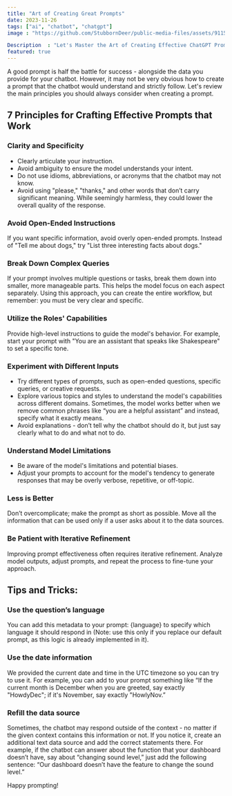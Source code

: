 ```yaml
---
title: "Art of Creating Great Prompts"
date: 2023-11-26
tags: ["ai", "chatbot", "chatgpt"]
image : "https://github.com/StubbornDeer/public-media-files/assets/91156314/87f3f3f5-a419-495f-8b5f-7bf31893c218"

Description  : "Let's Master the Art of Creating Effective ChatGPT Prompts!"
featured: true
---
```



A good prompt is half the battle for success - alongside the data you provide for your chatbot. However, it may not be very obvious how to create a prompt that the chatbot would understand and strictly follow. Let's review the main principles you should always consider when creating a prompt.

## 7 Principles for Crafting Effective Prompts that Work

### Clarity and Specificity

- Clearly articulate your instruction.
- Avoid ambiguity to ensure the model understands your intent.
- Do not use idioms, abbreviations, or acronyms that the chatbot may not know.
- Avoid using "please," "thanks," and other words that don’t carry significant meaning. While seemingly harmless, they could lower the overall quality of the response.

### Avoid Open-Ended Instructions

If you want specific information, avoid overly open-ended prompts. Instead of "Tell me about dogs," try "List three interesting facts about dogs."

### Break Down Complex Queries

If your prompt involves multiple questions or tasks, break them down into smaller, more manageable parts. This helps the model focus on each aspect separately. Using this approach, you can create the entire workflow, but remember: you must be very clear and specific.

### Utilize the Roles' Capabilities

Provide high-level instructions to guide the model's behavior. For example, start your prompt with "You are an assistant that speaks like Shakespeare" to set a specific tone.

### Experiment with Different Inputs

- Try different types of prompts, such as open-ended questions, specific queries, or creative requests.
- Explore various topics and styles to understand the model's capabilities across different domains. Sometimes, the model works better when we remove common phrases like “you are a helpful assistant” and instead, specify what it exactly means.
- Avoid explanations - don’t tell why the chatbot should do it, but just say clearly what to do and what not to do.

### Understand Model Limitations

- Be aware of the model's limitations and potential biases.
- Adjust your prompts to account for the model's tendency to generate responses that may be overly verbose, repetitive, or off-topic.

### Less is Better

Don’t overcomplicate; make the prompt as short as possible. Move all the information that can be used only if a user asks about it to the data sources.

### Be Patient with Iterative Refinement

Improving prompt effectiveness often requires iterative refinement. Analyze model outputs, adjust prompts, and repeat the process to fine-tune your approach.

## Tips and Tricks:

### Use the question’s language 
You can add this metadata to your prompt: {language} to specify which language it should respond in (Note: use this only if you replace our default prompt, as this logic is already implemented in it).

### Use the date information
We provided the current date and time in the UTC timezone so you can try to use it. For example, you can add to your prompt something like “If the current month is December when you are greeted, say exactly "HowdyDec"; if it's November, say exactly "HowlyNov.”

### Refill the data source
Sometimes, the chatbot may respond outside of the context - no matter if the given context contains this information or not. If you notice it, create an additional text data source and add the correct statements there. For example, if the chatbot can answer about the function that your dashboard doesn’t have, say about “changing sound level,” just add the following sentence: “Our dashboard doesn’t have the feature to change the sound level.”

Happy prompting!
  